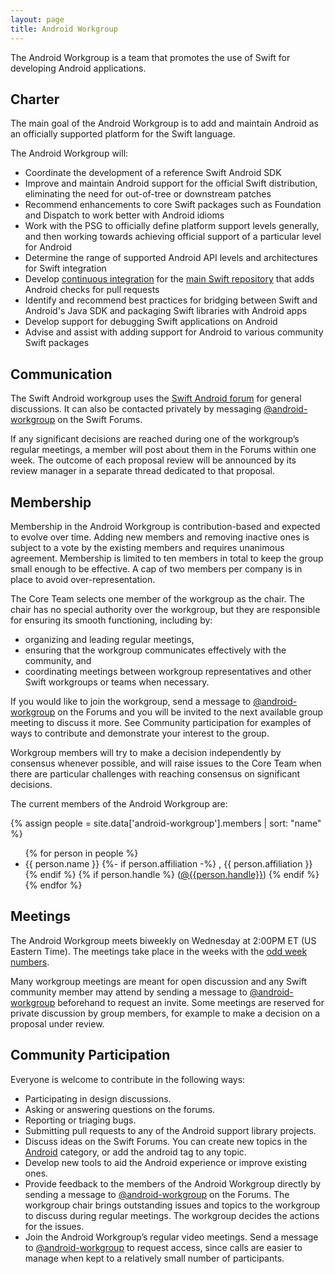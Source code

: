 ```yaml
---
layout: page
title: Android Workgroup
---
```


The Android Workgroup is a team that promotes the use of Swift for developing Android applications.

## Charter

The main goal of the Android Workgroup is to add and maintain Android as an officially supported platform for the Swift language.

The Android Workgroup will:

* Coordinate the development of a reference Swift Android SDK  
* Improve and maintain Android support for the official Swift distribution, eliminating the need for out-of-tree or downstream patches
* Recommend enhancements to core Swift packages such as Foundation and Dispatch to work better with Android idioms
* Work with the PSG to officially define platform support levels generally, and then working towards achieving official support of a particular level for Android
* Determine the range of supported Android API levels and architectures for Swift integration
* Develop [continuous integration](https://www.swift.org/documentation/continuous-integration/) for the [main Swift repository](https://ci-external.swift.org/job/oss-swift-RA-linux-ubuntu-24.04-android-arm64/) that adds Android checks for pull requests
* Identify and recommend best practices for bridging between Swift and Android's Java SDK and packaging Swift libraries with Android apps
* Develop support for debugging Swift applications on Android
* Advise and assist with adding support for Android to various community Swift packages

## Communication

The Swift Android workgroup uses the [Swift Android forum](https://forums.swift.org/c/development/android) for general discussions. It can also be contacted privately by messaging [@android-workgroup](https://forums.swift.org/g/android-workgroup) on the Swift Forums.

If any significant decisions are reached during one of the workgroup’s regular meetings, a member will post about them in the Forums within one week. The outcome of each proposal review will be announced by its review manager in a separate thread dedicated to that proposal.

## Membership

Membership in the Android Workgroup is contribution-based and expected to evolve over time. Adding new members and removing inactive ones is subject to a vote by the existing members and requires unanimous agreement. Membership is limited to ten members in total to keep the group small enough to be effective. A cap of two members per company is in place to avoid over-representation.

The Core Team selects one member of the workgroup as the chair. The chair has no special authority over the workgroup, but they are responsible for ensuring its smooth functioning, including by:

* organizing and leading regular meetings,
* ensuring that the workgroup communicates effectively with the community, and
* coordinating meetings between workgroup representatives and other Swift workgroups or teams when necessary.

If you would like to join the workgroup, send a message to [@android-workgroup](https://forums.swift.org/new-message?groupname=android-workgroup) on the Forums and you will be invited to the next available group meeting to discuss it more. See Community participation for examples of ways to contribute and demonstrate your interest to the group.

Workgroup members will try to make a decision independently by consensus whenever possible, and will raise issues to the Core Team when there are particular challenges with reaching consensus on significant decisions.

The current members of the Android Workgroup are:

{% assign people = site.data['android-workgroup'].members | sort: "name" %}
<ul>
{% for person in people %}
<li>{{ person.name }}
{%- if person.affiliation -%}
, {{ person.affiliation }}
{% endif %}
{% if person.handle %}
(<a href="https://forums.swift.org/u/{{person.handle}}/summary">@{{person.handle}}</a>)
{% endif %}
</li>
{% endfor %}
</ul>

## Meetings

The Android Workgroup meets biweekly on Wednesday at 2:00PM ET (US Eastern Time). The meetings take place in the weeks with the [odd week numbers](http://www.whatweekisit.org/).

Many workgroup meetings are meant for open discussion and any Swift community member may attend by sending a message to [@android-workgroup](https://forums.swift.org/new-message?groupname=testing-workgroup) beforehand to request an invite. Some meetings are reserved for private discussion by group members, for example to make a decision on a proposal under review.

## Community Participation

Everyone is welcome to contribute in the following ways:

* Participating in design discussions.
* Asking or answering questions on the forums.
* Reporting or triaging bugs.
* Submitting pull requests to any of the Android support library projects.
* Discuss ideas on the Swift Forums. You can create new topics in the [Android](https://forums.swift.org/c/development/android/115) category, or add the android tag to any topic.
* Develop new tools to aid the Android experience or improve existing ones.
* Provide feedback to the members of the Android Workgroup directly by sending a message to [@android-workgroup](https://forums.swift.org/new-message?groupname=android-workgroup) on the Forums. The workgroup chair brings outstanding issues and topics to the workgroup to discuss during regular meetings. The workgroup decides the actions for the issues.
* Join the Android Workgroup’s regular video meetings. Send a message to [@android-workgroup](https://forums.swift.org/new-message?groupname=android-workgroup) to request access, since calls are easier to manage when kept to a relatively small number of participants.

